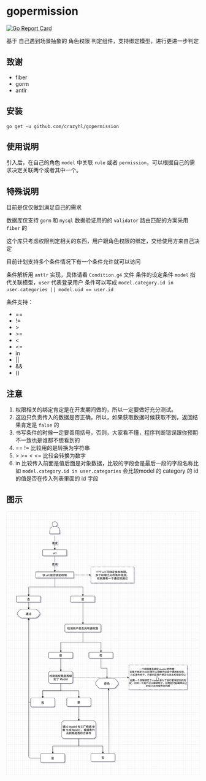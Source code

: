 # gopermission
[![Go Report Card](https://goreportcard.com/badge/github.com/crazyhl/gopermission)](https://goreportcard.com/report/github.com/crazyhl/gopermission)


基于 自己遇到场景抽象的 角色权限 判定组件，支持绑定模型，进行更进一步判定

## 致谢
* fiber
* gorm
* antlr



## 安装
```shell
go get -u github.com/crazyhl/gopermission
```

## 使用说明
引入后，在自己的角色 `model` 中关联 `rule` 或者 `permission`，可以根据自己的需求决定关联两个或者其中一个。


## 特殊说明
目前是仅仅做到满足自己的需求

数据库仅支持 `gorm` 和 `mysql`
数据验证用的的 `validator`
路由匹配的方案采用 `fiber` 的

这个库只考虑权限判定相关的东西，用户跟角色权限的绑定，交给使用方来自己决定

目前计划支持多个条件情况下有一个条件允许就可以访问

条件解析用 `antlr` 实现，具体请看 `Condition.g4` 文件
条件的设定条件 `model` 指代关联模型，`user` 代表登录用户
条件可以写成 `model.category.id in user.categories || model.uid == user.id`

条件支持：
* ==
* !=
* &gt;
* &gt;=
* &lt;
* &lt;=
* in
* ||
* &&
* ()

## 注意
1. 权限相关的绑定肯定是在开发期间做的，所以一定要做好充分测试。
2. 这边只负责传入的数据是否正确，所以，如果获取数据时候获取不到，返回结果肯定是 `false` 的
3. 书写条件的时候一定要善用括号，否则，大家看不懂，程序判断错误跟你预期不一致也是谁都不想看到的
4. == != 比较用的是转换为字符串
5. &gt; &gt;= &lt; &lt;= 比较会转换为数字
6. in 比较传入前面是值后面是对象数据，比较的字段会是最后一段的字段名称比如 `model.category.id in user.categories` 会比较model 的 category 的 id 的值是否在传入列表里面的 id 字段


## 图示
![图示](./flow_chart.png)

